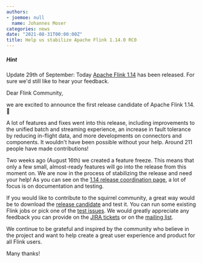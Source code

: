 ```yaml
---
authors:
- joemoe: null
  name: Johannes Moser
categories: news
date: "2021-08-31T00:00:00Z"
title: Help us stabilize Apache Flink 1.14.0 RC0
---
```


<div class="note">
  <h5>Hint</h5>
  <p>
    Update 29th of September: Today 
    <a href="https://flink.apache.org/news/2021/09/29/release-1.14.0.html">Apache Flink 1.14</a>
    has been released. For sure we'd still like to hear your feedback.
  </p>
</div>

Dear Flink Community,

we are excited to announce the first release candidate of Apache Flink 1.14. 🎉

A lot of features and fixes went into this release, including improvements to the 
unified batch and streaming experience, an increase in fault tolerance by reducing 
in-flight data, and more developments on connectors and components. 
It wouldn't have been possible without your help. 
Around 211 people have made contributions!

Two weeks ago (August 16th) we created a feature freeze. This means that only a 
few small, almost-ready features will go into the release from this moment on.
We are now in the process of stabilizing the release and need your help! As you can
see on the [1.14 release coordination page](https://cwiki.apache.org/confluence/display/FLINK/1.14+Release), 
a lot of focus is on documentation and testing.

If you would like to contribute to the squirrel community, a great way would be to
download the [release candidate](https://dist.apache.org/repos/dist/dev/flink/flink-1.14.0-rc0/)
and test it. You can run some existing Flink jobs or pick one of the 
[test issues](https://issues.apache.org/jira/secure/RapidBoard.jspa?rapidView=468&quickFilter=2115).
We would greatly appreciate any feedback you can provide on the 
[JIRA tickets](https://issues.apache.org/jira/projects/FLINK/summary) or on 
the [mailing list](https://flink.apache.org/gettinghelp.html#user-mailing-list).

We continue to be grateful and inspired by the community who believe in the project and want to help create a great user experience and product for all Flink users.

Many thanks!
